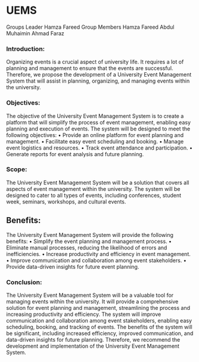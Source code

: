 # UEMS

Groups Leader 
       Hamza Fareed
Group Members
       Hamza Fareed
       Abdul Muhaimin
       Ahmad Faraz
     


### Introduction:
Organizing events is a crucial aspect of university life. It requires a lot of planning and management to ensure that the events are successful. Therefore, we propose the development of a University Event Management System that will assist in planning, organizing, and managing events within the university.

### Objectives:
The objective of the University Event Management System is to create a platform that will simplify the process of event management, enabling easy planning and execution of events. The system will be designed to meet the following objectives:
•	Provide an online platform for event planning and management.
•	Facilitate easy event scheduling and booking.
•	Manage event logistics and resources.
•	Track event attendance and participation.
•	Generate reports for event analysis and future planning.

### Scope:
The University Event Management System will be a solution that covers all aspects of event management within the university. The system will be designed to cater to all types of events, including conferences, student week, seminars, workshops, and cultural events.

## Benefits:
The University Event Management System will provide the following benefits:
•	Simplify the event planning and management process.
•	Eliminate manual processes, reducing the likelihood of errors and inefficiencies.
•	Increase productivity and efficiency in event management.
•	Improve communication and collaboration among event stakeholders.
•	Provide data-driven insights for future event planning.


### Conclusion:
The University Event Management System will be a valuable tool for managing events within the university. It will provide a comprehensive solution for event planning and management, streamlining the process and increasing productivity and efficiency. The system will improve communication and collaboration among event stakeholders, enabling easy scheduling, booking, and tracking of events. The benefits of the system will be significant, including increased efficiency, improved communication, and data-driven insights for future planning. Therefore, we recommend the development and implementation of the University Event Management System.

